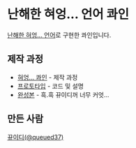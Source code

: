 # 난해한 혀엉... 언어 콰인

[난해한 혀엉... 언어](https://gist.github.com/xnuk/d9f883ede568d97caa158255e4b4d069)로 구현한 콰인입니다.

## 제작 과정

- [혀엉... 콰인](hyeong-quine-howto.md) - 제작 과정
- [프로토타입](hyeong-quine-prototype.hyeong.txt) - 코드 및 설명
- [완성본](hyeong-quine.hyeong.txt) - 흑.흑 뀨이디꺼 너무 커엇...

## 만든 사람

[뀨이디(@queued37)](https://twitter.com/queued37)
